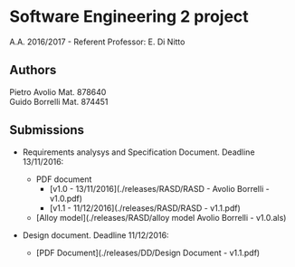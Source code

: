 # Software Engineering 2 project
A.A. 2016/2017 - Referent Professor: E. Di Nitto

## Authors

Pietro Avolio 	Mat. 878640  
Guido Borrelli 	Mat. 874451  

## Submissions

+ Requirements analysys and Specification Document. Deadline 13/11/2016:  
    - PDF document
		- [v1.0 - 13/11/2016](./releases/RASD/RASD - Avolio Borrelli - v1.0.pdf)  
		- [v1.1 - 11/12/2016](./releases/RASD/RASD - v1.1.pdf)
    - [Alloy model](./releases/RASD/alloy model Avolio Borrelli - v1.0.als)
	
+ Design document. Deadline 11/12/2016:
	- [PDF Document](./releases/DD/Design Document - v1.1.pdf) 
